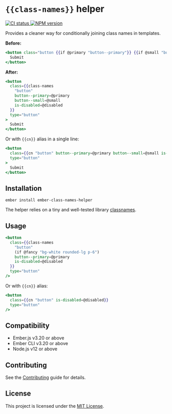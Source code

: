 # `{{class-names}}` helper

<p>
  <a href="https://github.com/PrecisionNutrition/ember-class-names-helper/actions?query=workflow%3ACI" target="_blank" rel="noopener noreferrer">
    <img src="https://github.com/PrecisionNutrition/ember-class-names-helper/workflows/CI/badge.svg" alt="CI status">
  </a>

  <a href="https://www.npmjs.com/package/ember-class-names-helper" target="_blank" rel="noopener noreferrer">
    <img src="https://img.shields.io/npm/v/ember-class-names-helper?color=informational" alt="NPM version" />
  </a>
</p>

Provides a cleaner way for conditionally joining class names in templates.

**Before:**

```hbs
<button class="button {{if @primary "button--primary"}} {{if @small "button--small"}} {{if @disabled "is-disabled"}}" type="button">
  Submit
</button>
```

**After:**

```hbs
<button
  class={{class-names
    "button"
    button--primary=@primary
    button--small=@small
    is-disabled=@disabled
  }}
  type="button"
>
  Submit
</button>
```

Or with `{{cn}}` alias in a single line:

```hbs
<button
  class={{cn "button" button--primary=@primary button--small=@small is-disabled=@disabled}}
  type="button"
>
  Submit
</button>
```

## Installation

```
ember install ember-class-names-helper
```

The helper relies on a tiny and well-tested library [classnames](https://github.com/JedWatson/classnames).

## Usage

```hbs
<button
  class={{class-names
    "button"
    (if @fancy "bg-white rounded-lg p-6")
    button--primary=@primary
    is-disabled=@disabled
  }}
  type="button"
/>
```

Or with `{{cn}}` alias:

```hbs
<button
  class={{cn "button" is-disabled=@disabled}}
  type="button"
/>
```

## Compatibility

* Ember.js v3.20 or above
* Ember CLI v3.20 or above
* Node.js v12 or above

## Contributing

See the [Contributing](CONTRIBUTING.md) guide for details.

## License

This project is licensed under the [MIT License](LICENSE.md).
